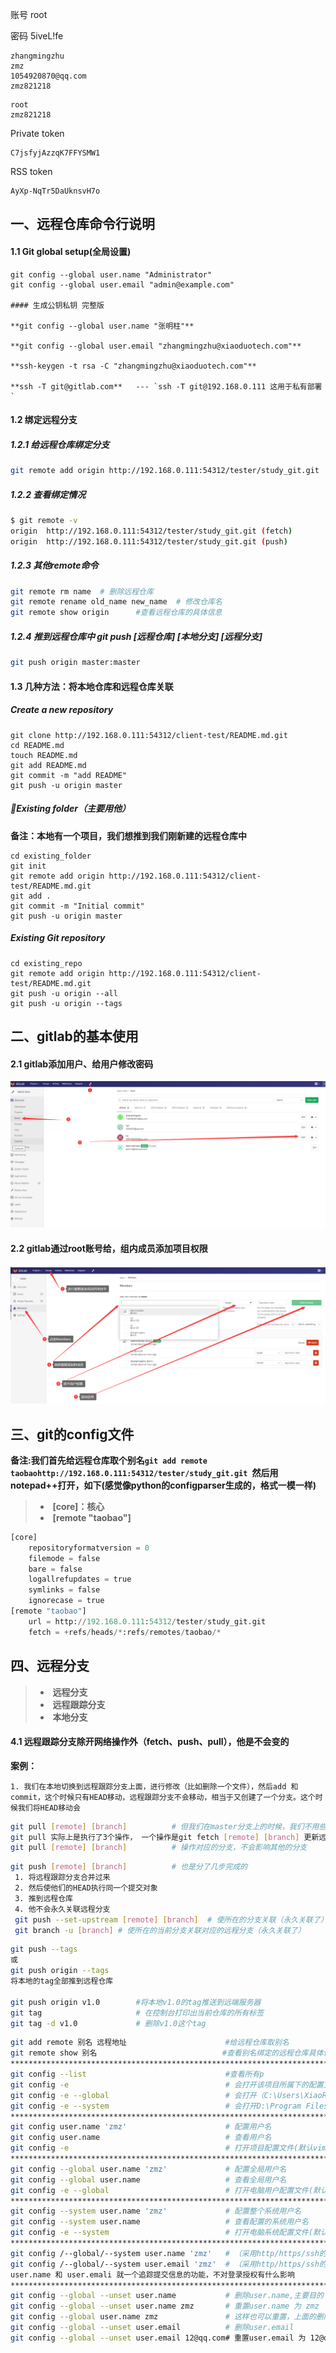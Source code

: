 账号 root

密码 5iveL!fe



```
zhangmingzhu
zmz
1054920870@qq.com
zmz821218
```

```
root
zmz821218
```



Private token

```
C7jsfyjAzzqK7FFYSMW1
```

RSS token

```
AyXp-NqTr5DaUknsvH7o
```



## 一、远程仓库命令行说明

#### 1.1	Git global setup(全局设置)

```
git config --global user.name "Administrator"
git config --global user.email "admin@example.com"

#### 生成公钥私钥 完整版

**git config --global user.name "张明柱"**

**git config --global user.email "zhangmingzhu@xiaoduotech.com"**

**ssh-keygen -t rsa -C "zhangmingzhu@xiaoduotech.com"**

**ssh -T git@gitlab.com**   --- `ssh -T git@192.168.0.111 这用于私有部署`
```



#### 1.2	绑定远程分支

##### 1.2.1	给远程仓库绑定分支

```bash
git remote add origin http://192.168.0.111:54312/tester/study_git.git
```

##### 1.2.2	查看绑定情况

```bash
$ git remote -v
origin  http://192.168.0.111:54312/tester/study_git.git (fetch)
origin  http://192.168.0.111:54312/tester/study_git.git (push)
```

##### 1.2.3	其他remote命令

```bash
git remote rm name  # 删除远程仓库
git remote rename old_name new_name  # 修改仓库名
git remote show origin		#查看远程仓库的具体信息
```

##### 1.2.4	推到远程仓库中 git push [远程仓库] [本地分支] [远程分支]

```bash
git push origin master:master
```



#### 1.3	几种方法：将本地仓库和远程仓库关联

##### Create a new repository

```
git clone http://192.168.0.111:54312/client-test/README.md.git
cd README.md
touch README.md
git add README.md
git commit -m "add README"
git push -u origin master
```

##### 🔺Existing folder（主要用他）

**备注：本地有一个项目，我们想推到我们刚新建的远程仓库中**

```
cd existing_folder
git init
git remote add origin http://192.168.0.111:54312/client-test/README.md.git
git add .
git commit -m "Initial commit"
git push -u origin master
```

##### Existing Git repository

```
cd existing_repo
git remote add origin http://192.168.0.111:54312/client-test/README.md.git
git push -u origin --all
git push -u origin --tags
```





## 二、gitlab的基本使用

#### 2.1	gitlab添加用户、给用户修改密码

![](用户权限.png)



#### 2.2	gitlab通过root账号给，组内成员添加项目权限

![](用户授权.png)



## 三、git的config文件

**备注:我们首先给远程仓库取个别名`git add remote taobaohttp://192.168.0.111:54312/tester/study_git.git `然后用notepad++打开，如下(感觉像python的configparser生成的，格式一模一样)**

> - ​	**[core]：核心**
> - ​    **[remote "taobao"]**

```python
[core]
	repositoryformatversion = 0
	filemode = false
	bare = false
	logallrefupdates = true
	symlinks = false
	ignorecase = true
[remote "taobao"]
	url = http://192.168.0.111:54312/tester/study_git.git
	fetch = +refs/heads/*:refs/remotes/taobao/*
```





## 四、远程分支

> - ​	**远程分支**
> - ​    **远程跟踪分支**
> - ​    **本地分支**





#### 4.1	远程跟踪分支除开网络操作外（fetch、push、pull），他是不会变的

**案例：**

```
1. 我们在本地切换到远程跟踪分支上面，进行修改（比如删除一个文件），然后add 和 commit，这个时候只有HEAD移动，远程跟踪分支不会移动，相当于又创建了一个分支。这个时候我们将HEAD移动会
```





```bash
git pull [remote] [branch]			# 但我们在master分支上的时候，我们不用些remote 和 branch,但是在除master分支上的时候，必须写完整
git pull 实际上是执行了3个操作， 一个操作是git fetch [remote] [branch] 更新远程跟踪分支，然后 将远程跟踪分支合并到对应的分支上，使他们的HEAD指向同一个提交对象
git pull [remote] [branch]			# 操作对应的分支，不会影响其他的分支
```





```bash
git push [remote] [branch]			# 也是分了几步完成的
 1. 将远程跟踪分支合并过来
 2. 然后使他们的HEAD执行同一个提交对象
 3.	推到远程仓库
 4. 他不会永久关联远程分支
 git push --set-upstream [remote] [branch]	# 使所在的分支关联（永久关联了）对应的远程分支，并马上提交
 git branch -u [branch]	# 使所在的当前分支关联对应的远程分支（永久关联了）
```



```bash
git push --tags	
或
git push origin --tags
将本地的tag全部推到远程仓库

git push origin v1.0		#将本地v1.0的tag推送到远端服务器
git tag						# 在控制台打印出当前仓库的所有标签
git tag -d v1.0				# 删除v1.0这个tag
```















```bash
git add remote 别名 远程地址						#给远程仓库取别名
git remote show 别名							  #查看别名绑定的远程仓库具体信息
**********************************************************************************
git config --list								#查看所有p
git config -e									# 会打开该项目所属下的配置文件（.git目录下）(作用域最小，值针对当前项目有效，优先级就最高)
git config -e --global							# 会打开（C:\Users\XiaoRui\.gitconfig）下的配置文件(作用域中等，为登陆这台计算机的用户，比如我的电脑是zmz，就是zmz这电脑用户,优先级中等)。
git config -e --system							# 会打开D:\Program Files\Git\etc\gitconfig(作用域最大，整台计算机，不管登陆那个帐号，不管哪个项目,优先级最低)。
**********************************************************************************
git config user.name 'zmz'						# 配置用户名
git config user.name							# 查看用户名
git config -e									# 打开项目配置文件(默认vim打开,可编辑)
**********************************************************************************
git config --global user.name 'zmz'				# 配置全局用户名
git config --global user.name					# 查看全局用户名
git config -e --global							# 打开电脑用户配置文件(默认vim打开,可编辑)
**********************************************************************************
git config --system user.name 'zmz'				# 配置整个系统用户名
git config --system user.name					# 查看配置的系统用户名
git config -e --system							# 打开电脑系统配置文件(默认vim打开,可编辑)
**********************************************************************************
git config /--global/--system user.name 'zmz'	# （采用http/https/ssh的提交的时候）都可以乱取名，不用和你的登录账号对应，但是希望还是一一对应，方便人员跟踪
git config /--global/--system user.email 'zmz'	# （采用http/https/ssh的提交的时候）可以乱取邮箱，不用和你的登录账号对应，但是希望还是一一对应，方便人员跟踪
user.name 和 user.emali 就一个追踪提交信息的功能，不对登录授权有什么影响
**********************************************************************************
git config --global --unset user.name			# 删除user.name,主要目的
git config --global --unset user.name zmz		# 重置user.name 为 zmz
git config --global user.name zmz				# 这样也可以重置，上面的删除才是z
git config --global --unset user.email			# 删除user.email
git config --global --unset user.email 12@qq.com# 重置user.email 为 12@qq.com
```

